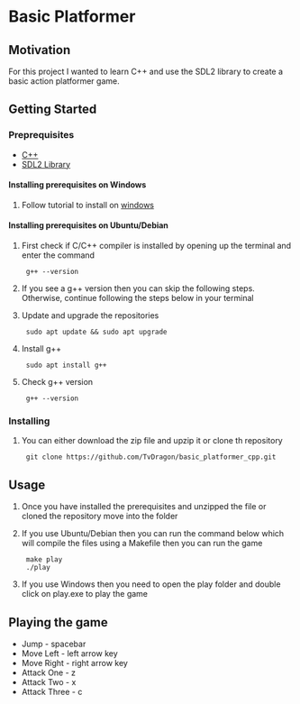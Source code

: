 # Basic Platformer
## Motivation

For this project I wanted to learn C++ and use the SDL2 library to create a basic action platformer game.

## Getting Started

### Preprequisites

- [C++](https://sourceforge.net/projects/mingw-w64/files/Toolchains%20targetting%20Win32/Personal%20Builds/mingw-builds/installer/mingw-w64-install.exe/download)
- [SDL2 Library](https://www.libsdl.org/download-2.0.php)

#### Installing prerequisites on Windows
1. Follow tutorial to install on [windows](https://www.matsson.com/prog/sdl2-mingw-w64-tutorial.php)

#### Installing prerequisites on Ubuntu/Debian
1. First check if C/C++ compiler is installed by opening up the terminal and enter the command

		g++ --version

2. If you see a g++ version then you can skip the following steps. Otherwise, continue following the steps below in your terminal

3. Update and upgrade the repositories

		sudo apt update && sudo apt upgrade

4. Install g++

		sudo apt install g++

5. Check g++ version

		g++ --version

### Installing
1. You can either download the zip file and upzip it or clone th repository

		git clone https://github.com/TvDragon/basic_platformer_cpp.git
	
## Usage

1. Once you have installed the prerequisites and unzipped the file or cloned the repository move into the folder

2. If you use Ubuntu/Debian then you can run the command below which will compile the files using a Makefile then you can run the game

		make play
		./play

3. If you use Windows then you need to open the play folder and double click on play.exe to play the game

## Playing the game

- Jump - spacebar
- Move Left - left arrow key
- Move Right - right arrow key
- Attack One - z
- Attack Two - x
- Attack Three - c